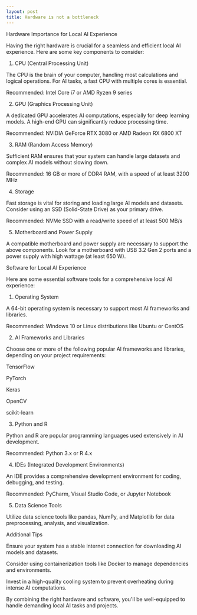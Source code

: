```yaml
---
layout: post
title: Hardware is not a bottleneck
---
```


Hardware Importance for Local AI Experience

Having the right hardware is crucial for a seamless and efficient local AI experience. Here are some key components to consider:


1. CPU (Central Processing Unit)

The CPU is the brain of your computer, handling most calculations and logical operations. For AI tasks, a fast CPU with multiple cores is essential.



Recommended: Intel Core i7 or AMD Ryzen 9 series


2. GPU (Graphics Processing Unit)

A dedicated GPU accelerates AI computations, especially for deep learning models. A high-end GPU can significantly reduce processing time.



Recommended: NVIDIA GeForce RTX 3080 or AMD Radeon RX 6800 XT


3. RAM (Random Access Memory)

Sufficient RAM ensures that your system can handle large datasets and complex AI models without slowing down.



Recommended: 16 GB or more of DDR4 RAM, with a speed of at least 3200 MHz


4. Storage

Fast storage is vital for storing and loading large AI models and datasets. Consider using an SSD (Solid-State Drive) as your primary drive.



Recommended: NVMe SSD with a read/write speed of at least 500 MB/s


5. Motherboard and Power Supply

A compatible motherboard and power supply are necessary to support the above components. Look for a motherboard with USB 3.2 Gen 2 ports and a power supply with high wattage (at least 650 W).


Software for Local AI Experience

Here are some essential software tools for a comprehensive local AI experience:


1. Operating System

A 64-bit operating system is necessary to support most AI frameworks and libraries.



Recommended: Windows 10 or Linux distributions like Ubuntu or CentOS


2. AI Frameworks and Libraries

Choose one or more of the following popular AI frameworks and libraries, depending on your project requirements:



TensorFlow

PyTorch

Keras

OpenCV

scikit-learn


3. Python and R

Python and R are popular programming languages used extensively in AI development.



Recommended: Python 3.x or R 4.x


4. IDEs (Integrated Development Environments)

An IDE provides a comprehensive development environment for coding, debugging, and testing.



Recommended: PyCharm, Visual Studio Code, or Jupyter Notebook


5. Data Science Tools

Utilize data science tools like pandas, NumPy, and Matplotlib for data preprocessing, analysis, and visualization.


Additional Tips



Ensure your system has a stable internet connection for downloading AI models and datasets.

Consider using containerization tools like Docker to manage dependencies and environments.

Invest in a high-quality cooling system to prevent overheating during intense AI computations.


By combining the right hardware and software, you'll be well-equipped to handle demanding local AI tasks and projects.
